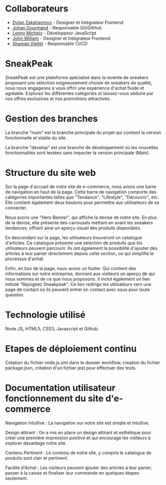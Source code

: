 # Collaborateurs

- [Dylan Zakaharinivo](https://github.com/Kaiizer26) - Designer et Intégrateur Frontend
- [Johan Gourmand](https://github.com/joepok77) - Responsable Git/GitHub
- [Lonny Michely](https://github.com/) - Développeur JavaScript
- [John William](https://github.com/John-william28) - Designer et Intégrateur Frontend
- [Shaman Viellet](https://github.com/ShamanK93) - Responsable CI/CD

# SneakPeak

SneakPeak est une plateforme spécialisé dans la revente de sneakers proposant une sélection soigneusement choisie de sneakers de qualité, nous nous engageons à vous offrir une expérience d'achat fluide et agréable. Explorez les différentes catégories et laissez-vous séduire par nos offres exclusives et nos promotions attractives.

# Gestion des branches 

La branche "main" est la branche principale du projet qui contient la version fonctionnelle et stable du site. 

La branche "develop" est une branche de développement où les nouvelles fonctionnalités sont testées sans impacter la version principale (Main).

# Structure du site web 

Sur la page d'accueil de notre site de e-commerce, nous avons une barre de navigation en haut de la page. Cette barre de navigation comporte des catégories importantes telles que "Tendance", "Lifestyle", "Découvrir", etc. Elle contient également deux boutons pour permettre aux utilisateurs de se connecter.

Nous avons une "Hero Banner", qui affiche la devise de notre site. En plus de la devise, elle présente des carrousels mettant en avant les sneakers tendances, offrant ainsi un aperçu visuel des produits disponibles.

En descendant sur la page, les utilisateurs trouveront un catalogue d'articles. Ce catalogue présente une sélection de produits que les utilisateurs peuvent parcourir. Ils ont également la possibilité d'ajouter des articles à leur panier directement depuis cette section, ce qui simplifie le processus d'achat.

Enfin, en bas de la page, nous avons un footer. Qui contient des informations sur notre entreprise, donnant aux visiteurs un aperçu de qui nous sommes et de ce que nous proposons. Il inclut également un lien intitulé "Rejoignez Sneakpeak". Ce lien redirige les utilisateurs vers une page de contact où ils peuvent entrer en contact avec nous pour toute question.

# Technologie utilisé

Node.JS, HTML5, CSS3, Javascript et Github.

# Etapes de déploiement continu

Création du fichier node.js.yml dans le dossier workflow, creation du fichier package.json, création d'un fichier jest pour effectuer des tests. 

# Documentation utilisateur fonctionnement du site d'e-commerce

Navigation Intuitive : La navigation sur notre site est simple et intuitive. 

Design attirant : On a mis en place un design attirant et esthétique pour créer une première impression positive et qui encourage les visiteurs à explorer davantage notre site.


Contenu Pertinent : Le contenu de notre site, y compris le catalogue de produits  sont clair et pertinent.

Facilité d'Achat : Les visiteurs peuvent  ajouter des articles à leur panier, passer à la caisse et finaliser leur commande en quelques étapes seulement. 

